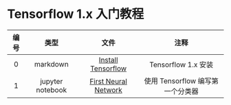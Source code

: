 # Tensorflow 1.x 入门教程

|编号|类型|文件|注释|
|:--:|:--:|:--:|:--:|
|0|markdown|[Install Tensorflow](./0-Install-Tensorflow.md)| Tensorflow 1.x 安装|
|1|jupyter notebook|[First Neural Network](./1-First-Neural-Network.ipynb)| 使用 Tensorflow 编写第一个分类器 |
